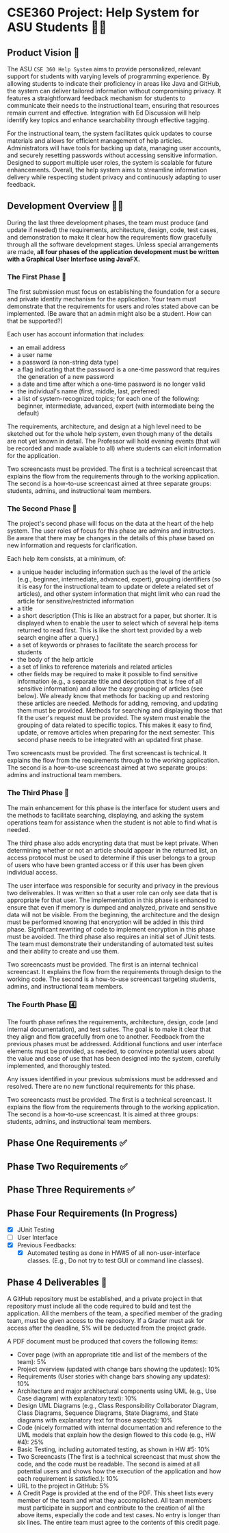 # CSE360 Project: Help System for ASU Students 🧑‍🏫

## Product Vision 🚀

The ASU `CSE 360 Help System` aims to provide personalized, relevant support for students with varying levels of programming experience. By allowing students to indicate their proficiency in areas like Java and GitHub, the system can deliver tailored information without compromising privacy. It features a straightforward feedback mechanism for students to communicate their needs to the instructional team, ensuring that resources remain current and effective. Integration with Ed Discussion will help identify key topics and enhance searchability through effective tagging.

For the instructional team, the system facilitates quick updates to course materials and allows for efficient management of help articles. Administrators will have tools for backing up data, managing user accounts, and securely resetting passwords without accessing sensitive information. Designed to support multiple user roles, the system is scalable for future enhancements. Overall, the help system aims to streamline information delivery while respecting student privacy and continuously adapting to user feedback.

## Development Overview 🧑‍💻

During the last three development phases, the team must produce (and update if needed) the requirements, architecture, design, code, test cases, and demonstration to make it clear how the requirements flow gracefully through all the software development stages.  Unless special arrangements are made, <strong>all four phases of the application development must be written with a Graphical User Interface using JavaFX. </strong>

### The First Phase 🥇

The first submission must focus on establishing the foundation for a secure and private identity mechanism for the application.  Your team must demonstrate that the requirements for users and roles stated above can be implemented.  (Be aware that an admin might also be a student.  How can that be supported?)

Each user has account information that includes:

- an email address
- a user name
- a password (a non-string data type)
- a flag indicating that the password is a one-time password that requires the generation of a new password
- a date and time after which a one-time password is no longer valid
- the individual's name (first, middle, last, preferred)
- a list of system-recognized topics; for each one of the following: beginner, intermediate, advanced, expert (with intermediate being the default)

The requirements, architecture, and design at a high level need to be sketched out for the whole help system, even though many of the details are not yet known in detail.  The Professor will hold evening events (that will be recorded and made available to all) where students can elicit information for the application.

Two screencasts must be provided.  The first is a technical screencast that explains the flow from the requirements through to the working application.  The second is a how-to-use screencast aimed at three separate groups: students, admins, and instructional team members.

### The Second Phase  🥈
The project's second phase will focus on the data at the heart of the help system.  The user roles of focus for this phase are admins and instructors.  Be aware that there may be changes in the details of this phase based on new information and requests for clarification.

Each help item consists, at a minimum, of:

- a unique header including information such as the level of the article (e.g., beginner, intermediate, advanced, expert), grouping identifiers (so it is easy for the instructional team to update or delete a related set of articles), and other system information that might limit who can read the article for sensitive/restricted information
- a title
- a short description (This is like an abstract for a paper, but shorter.  It is displayed when to enable the user to select which of several help items returned to read first.  This is like the short text provided by a web search engine after a query.)
- a set of keywords or phrases to facilitate the search process for students
- the body of the help article
- a set of links to reference materials and related articles
- other fields may be required to make it possible to find sensitive information (e.g., a separate title and description that is free of all sensitive information) and allow the easy grouping of articles (see below).
We already know that methods for backing up and restoring these articles are needed.  Methods for adding, removing, and updating them must be provided.  Methods for searching and displaying those that fit the user's request must be provided.  The system must enable the grouping of data related to specific topics.  This makes it easy to find, update, or remove articles when preparing for the next semester.  This second phase needs to be integrated with an updated first phase.

Two screencasts must be provided.  The first screencast is technical.  It explains the flow from the requirements through to the working application.  The second is a how-to-use screencast aimed at two separate groups: admins and instructional team members.


### The Third Phase  🥉

The main enhancement for this phase is the interface for student users and the methods to facilitate searching, displaying, and asking the system operations team for assistance when the student is not able to find what is needed.

The third phase also adds encrypting data that must be kept private.  When determining whether or not an article should appear in the returned list, an access protocol must be used to determine if this user belongs to a group of users who have been granted access or if this user has been given individual access.

The user interface was responsible for security and privacy in the previous two deliverables.  It was written so that a user role can only see data that is appropriate for that user.  The implementation in this phase is enhanced to ensure that even if memory is dumped and analyzed, private and sensitive data will not be visible.  From the beginning, the architecture and the design must be performed knowing that encryption will be added in this third phase. Significant rewriting of code to implement encryption in this phase must be avoided.  The third phase also requires an initial set of JUnit tests. The team must demonstrate their understanding of automated test suites and their ability to create and use them.

Two screencasts must be provided.  The first is an internal technical screencast.  It explains the flow from the requirements through design to the working code.  The second is a how-to-use screencast targeting students, admins, and instructional team members.

### The Fourth Phase 4️⃣

The fourth phase refines the requirements, architecture, design, code (and internal documentation), and test suites. The goal is to make it clear that they align and flow gracefully from one to another.  Feedback from the previous phases must be addressed.  Additional functions and user interface elements must be provided, as needed, to convince potential users about the value and ease of use that has been designed into the system, carefully implemented, and thoroughly tested.

Any issues identified in your previous submissions must be addressed and resolved.  There are no new functional requirements for this phase.

Two screencasts must be provided.  The first is a technical screencast.  It explains the flow from the requirements through to the working application.  The second is a how-to-use screencast.  It is aimed at three groups: students, admins, and instructional team members.

## Phase One Requirements ✅
## Phase Two Requirements  ✅
## Phase Three Requirements  ✅
## Phase Four Requirements (In Progress)

- [x] JUnit Testing
- [ ] User Interface
- [x] Previous Feedbacks:
  - [x] Automated testing as done in HW#5 of all non-user-interface classes. (E.g., Do not try to test GUI or command line classes). 

## Phase 4 Deliverables 🎁

A GitHub repository must be established, and a private project in that repository must include all the code required to build and test the application.  All the members of the team, a specified member of the grading team, must be given access to the repository.  If a Grader must ask for access after the deadline, 5% will be deducted from the project grade.

A PDF document must be produced that covers the following items:
- Cover page (with an appropriate title and list of the members of the team): 5%
- Project overview (updated with change bars showing the updates): 10%
- Requirements (User stories with change bars showing any updates): 10%
- Architecture and major architectural components using UML (e.g., Use Case diagram) with explanatory text): 10%
- Design UML Diagrams (e.g., Class Responsibility Collaborator Diagram, Class Diagrams, Sequence Diagrams, State Diagrams, and State diagrams with explanatory text for those aspects): 10%
- Code (nicely formatted with internal documentation and reference to the UML models that explain how the design flowed to this code (e.g., HW #4): 25%
- Basic Testing, including automated testing, as shown in HW #5: 10%
- Two Screencasts (The first is a technical screencast that must show the code, and the code must be readable.  The second is aimed at all potential users and shows how the execution of the application and how each requirement is satisfied.): 10%
- URL to the project in GitHub: 5%
- A Credit Page is provided at the end of the PDF.  This sheet lists every member of the team and what they accomplished.  All team members must participate in support and contribute to the creation of all the above items, especially the code and test cases.  No entry is longer than six lines.  The entire team must agree to the contents of this credit page.
